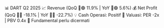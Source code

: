 📊 DART Q2 2025
📈 Revenue (QoQ 🔼🟢 11.9% | YoY 🔼🟢 5.6%)
💰 Net Profit (QoQ 🔻🔴 -18.1% | YoY 🔻🔴 -22.7%)
💡 Cash Operasi: Positif
🧮 Valuasi: PER -2x | PBV 0.4x
🧱 Fundamental perlu dicermati
